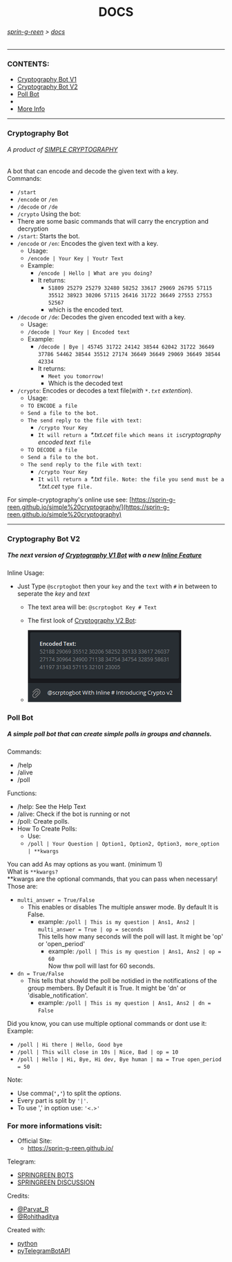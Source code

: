 <h1 align='center'>DOCS</h1>

###### [sprin-g-reen](../) > [docs](../docs/)

<hr>

### CONTENTS:
  - [Cryptography Bot V1](#cryptography-bot)
  - [Cryptography Bot V2](#cryptography-bot-V2)
  - [Poll Bot](#poll-bot)
  - []()
  - [More Info](#For-more-informations-visit:)


<hr>

  
### Cryptography Bot
###### A product of [SIMPLE CRYPTOGRAPHY](https://github.com/Parvat-web-dev/Simple-Cryptography)

A bot that can encode and decode the given text with a key.<br>
Commands:
  - `/start`
  - `/encode` or `/en`
  - `/decode` or `/de`
  - `/crypto`
Using the bot:
  - There are some basic commands that will carry the encryption and decryption
  - `/start`: Starts the bot.
  - `/encode` or `/en`: Encodes the given text with a key.
    - Usage:
    - `/encode | Your Key | Youtr Text`
    - Example:
      - `/encode | Hello | What are you doing?`
      - It returns:
        - `51809 25279 25279 32480 58252 33617 29069 26795 57115 35512 38923 30206 57115 26416 31722 36649 27553 27553 52567`
        - which is the encoded text.
  - `/decode` or `/de`: Decodes the given encoded text with a key.
    - Usage:
    - `/decode | Your Key | Encoded text`
    - Example:
      -  `/decode | Bye | 45745 31722 24142 38544 62042 31722 36649 37786 54462 38544 35512 27174 36649 36649 29069 36649 38544 42334`
      -  It returns:
         -  `Meet you tomorrow!`
         -  Which is the decoded text
  - `/crypto`: Encodes or decodes a text file(_with `*.txt` extention_).
    - Usage:
    - `TO ENCODE a file`
    - `Send a file to the bot.`
    - `The send reply to the file with text:`
      - `/crypto Your Key`
      - `It will return a `_*.txt.cet_ ` file which means it is `_cryptography encoded text_` file`
    - `TO DECODE a file`
    - `Send a file to the bot.`
    - `The send reply to the file with text:`
      - `/crypto Your Key`
      - `It will return a `_*.txt_ `file. Note: the file you send must be a `_*.txt.cet_ `type file.`
 
 
For simple-cryptography's online use see: [https://sprin-g-reen.github.io/simple%20cryptography/](https://sprin-g-reen.github.io/simple%20cryptography)


<hr>


### Cryptography Bot V2
##### The next version of [Cryptography V1 Bot](https://telegram.me/simple-cryptography) with a new [Inline Feature]()

Inline Usage:
  - Just Type `@scrptogbot` then your `key` and the `text` with `#` in between to seperate the _key_ and _text_
    - The text area will be: `@scrptogbot Key # Text`
    - The first look of [Cryptography V2 Bot](https://telegram.me/scrptogbot):


      <li> <img src="../images/simple-cryptography-first-look.png"></img></li>
    

### Poll Bot
##### A simple poll bot that can create simple polls in groups and channels.

Commands:
  - /help
  - /alive
  - /poll

Functions:
  - /help:
    See the Help Text
  - /alive:
    Check if the bot is running or not
  - /poll:
    Create polls.
  - How To Create Polls:
    - Use:
    - `/poll | Your Question | Option1, Option2, Option3, more_option | **kwargs`

You can add As may options as you want. (minimum 1)<br>
What is `**kwargs?`<br>
**kwargs are the optional commands, that you can pass when necessary!
Those are:
  - `multi_answer = True/False`
    - This enables or disables The multiple answer mode. By   default It is False.
      - example:
            `/poll | This is my question | Ans1, Ans2 | multi_answer = True | op = seconds`<br>
        This tells how many seconds will the poll will last.
        It might be 'op' or 'open_period'
        - example:
            `/poll | This is my question | Ans1, Ans2 | op = 60`<br>
            Now thw poll will last for 60 seconds.
  - `dn = True/False`
    - This tells that showld the poll be notidied in the notifications of the group members. By Default it is True. It might be 'dn' or 'disable_notification'.
      - example:
            `/poll | This is my question | Ans1, Ans2 | dn = False`

Did you know, you can use multiple optional commands or dont use it:
Example:
  - `/poll | Hi there | Hello, Good bye`
  - `/poll | This will close in 10s | Nice, Bad | op = 10`
  - `/poll | Hello | Hi, Bye, Hi dev, Bye human | ma = True open_period = 50`

Note:
  - Use comma(**`','`**) to split the _options_.
  - Every part is split by `'|'`.
  - To use ',' in option use: `'<.>'`



### For more informations visit:
  - Official Site:
    - https://sprin-g-reen.github.io/

  Telegram:
  - [SPRINGREEN BOTS](https://telegram.me/venilabots)
  - [SPRINGREEN DISCUSSION](https://telegram.me/venilabots)
  
  Credits:
  - [@Parvat_R](https://telegram.me/Parvat_R)
  - [@Rohithaditya](https://telegram.me/Rohithaditya)

Created with:
  - [python](https://python.org/)
  - [pyTelegramBotAPI](https://pypi.org/project/pyTelegramBotAPI/)